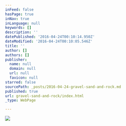 ```yaml
---
inFeed: false
hasPage: true
inNav: true
inLanguage: null
keywords: []
description: ''
datePublished: '2016-04-24T00:10:14.950Z'
dateModified: '2016-04-24T00:10:05.546Z'
title: ''
author: []
authors: []
publisher:
  name: null
  domain: null
  url: null
  favicon: null
starred: false
sourcePath: _posts/2016-04-24-gravel-sand-and-rock.md
published: true
url: gravel-sand-and-rock/index.html
_type: WebPage

---
```

![](https://the-grid-user-content.s3-us-west-2.amazonaws.com/14d21c02-6471-4ed6-9541-aa3a1c4e4930.jpg)